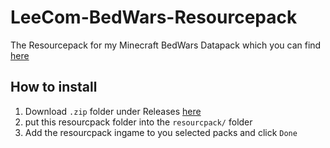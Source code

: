 # LeeCom-BedWars-Resourcepack
The Resourcepack for my Minecraft BedWars Datapack which you can find [here](https://github.com/LeeLux/LeeCom-BedWars)

## How to install
1. Download `.zip` folder under Releases [here](https://github.com/LeeLux/LeeCom-BedWars-Resourcepack/releases)
2. put this resourcpack folder into the `resourcpack/` folder
3. Add the resourcpack ingame to you selected packs and click `Done`
